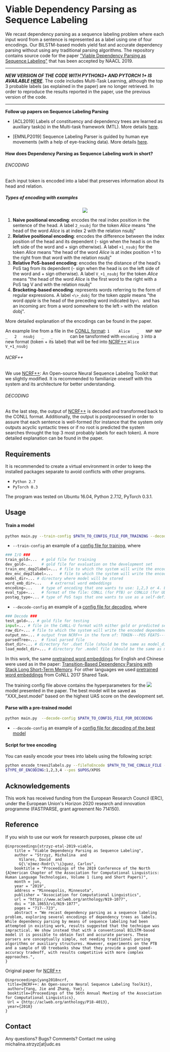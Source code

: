 # Viable Dependency Parsing as Sequence Labeling

We recast dependency parsing as a sequence labeling problem
where each input word from a sentence is represented as a label
using one of four encodings. Our BILSTM-based models yield fast and accurate dependency
parsing without using any traditional parsing algorithms. The repository contains source
code for the paper ["Viable Dependency Parsing as Sequence Labeling"](https://www.aclweb.org/anthology/N19-1077) that has been accepted
by NAACL 2019.

------------------------------------------------------------------------------------------------------------------
***NEW VERSION OF THE CODE WITH PYTHON3+ AND PYTORCH 1+ IS AVAILABLE [HERE](https://github.com/mstrise/dep2label-up)***.
The code includes Multi-Task Learning, although the top 3 probable labels (as explained in the paper) are no longer retrieved. In order to reproduce the results reported in the paper, use the previous version of the code.

-------------------------------------------------------------------------------------------------------------------

**Follow up papers on Sequence Labeling Parsing**

* [ACL2019] Labels of constituency and dependency trees are learned as auxiliary task(s) in the Multi-task framework (MTL). More details [here](https://github.com/mstrise/seq2label-crossrep).

* [EMNLP2019] Sequence Labeling Parser is guided by human eye movements (with a help of eye-tracking data). More details [here](https://github.com/mstrise/dep2label-eye-tracking-data).

#### How does Dependency Parsing as Sequence Labeling work in short?

###### ENCODING

Each input token is encoded into a label that preserves information about its head and relation.

##### Types of encoding with examples

<p align="center">
  <img src="https://github.com/mstrise/seq2label/blob/master/figs/encodings.png">
</p>


1. __Naive positional encoding__: encodes the real index position in the sentence of the head. A label
 ```2_nsubj``` for the token _Alice_
means "the head of the word _Alice_ is at index 2 with the relation nsubj"
2. __Relative positional encoding__: encodes the difference between the index position of the head
and its dependent (- sign when the head is on the left side of the word and + sign otherwise).
A label  ```+1_nsubj``` for the token _Alice_
means "the head of the word _Alice_ is at index position +1 to the right from that word with the relation nsubj"
3. __Relative PoS-based encoding__: encodes the the distance of the head's PoS tag from its dependent
(- sign when the head is on the left side of the word and + sign otherwise).
A label ```V_+1_nsubj``` for the token _Alice_
means "the head of the word _Alice_ is the first word to the right with a PoS tag V and with the relation nsubj"
4. __Bracketing-based encoding__: represents words referring to the form of regular expressions.
A label ```<\>_dobj``` for the token _apple_
means "the word _apple_ is the head of the preceding word indicated by```<\ ``` and has an incoming arc from a word
somewhere to the left ```>``` with the relation dobj".

More detailed explanation of the encodings can be found in the paper.

An example line from a file in the
[CONLL format](https://universaldependencies.org/format.html): ```1    Alice   _   NNP NNP _   2   nsubj   _   _       ```
can be tansformed with ```encoding 3``` into a new format (token + its label) that will be fed into [NCRF++](https://github.com/jiesutd/NCRFpp):```Alice    V_+1_nsubj    ```


###### NCRF++

We use [NCRF++](https://github.com/jiesutd/NCRFpp): An Open-source Neural Sequence Labeling Toolkit that
 we slightly
modified. It is recommended to familiarize oneself with this system and its architecture for better understanding.


###### DECODING

As the last step, the output of [NCRF++](https://github.com/jiesutd/NCRFpp) is decoded and transformed back to the
CONLL
format. Additionally, the output is postprocessed in order to assure that each sentence is well-formed (for instance
that the
system only outputs acyclic syntactic trees or if no root is predicted the system searches throught the
top 3 most probably labels for each token). A more detailed explanation can be found in the paper.


## Requirements

It is recommended to create a virtual environment in order to keep the installed packages separate to avoid conflicts
 with
other programs.

* ```Python 2.7```
* ```PyTorch 0.3```

The program was tested on Ubuntu 16.04, Python 2.7.12, PyTorch 0.3.1.

## Usage

#### Train a model

```bash
python main.py --train-config $PATH_TO_CONFIG_FILE_FOR_TRAINING --decode-config $PATH_TO_CONFIG_FILE_FOR_DECODING
```
* ```--train-config``` an example of a [config file for training](https://github.com/mstrise/seq2label/blob/master/config/train.config), where


```Python
### I/O ###
train_gold=...  # gold file for training
dev_gold=...    # gold file for evaluation on the development set
train_enc_dep2label=... # file to which the system will write the encoded dependency tree with its labels for training set
dev_enc_dep2label=...   # file to which the system will write the encoded dependency tree with its labels for dev set
model_dir=... # directory where model will be stored
word_emb_dir=...    # extrernal word embeddings
encoding=...    # type of encoding that one wants to use: 1,2,3 or 4. Encoding 3 is set as default for the best performance
eval_type=...   # format of the file: CONLL (for PTB) or CONLLU (for UD). Different scripts are used to evaluate them. The first one excludes the punctuation.
postag_type=... # type of PoS tags that one wants to use as a self-defined feature: UPoS: Universal part-of-speech tag or XPOS: Language-specific part-of-speach tag
```

* ```--decode-config``` an example of a [config file for decoding](https://github.com/mstrise/seq2label/blob/master/config/decode.config), where

```Python
### Decode ###
test_gold=... # gold file for testing
input=... # file in the CoNLL-U format with either gold or predicted segmentation and PoS tags
raw_dir=... # file to which the system will write the encoded dependency tree with its labels for testing
output_nn=... # output from NCRF++ in the form of: TOKEN---POS FEATS---TOP 3 MOST PROBABLE LABELS FOR A GIVEN TOKEN
parsedTree=...  # final parsed file
dset_dir=... # directory for .dset file (should be the same as model_dir defined in train.config)
load_model_dir=... # directory for .model file (should be the same as model_dir defind in train.config)
```




In this work, the same [pretrained word embeddings](https://github.com/clab/lstm-parser/) for English and
Chinese were used as in the paper:
[Transition-Based Dependency Parsing with Stack Long Short-Term Memory](https://arxiv.org/abs/1505.08075). For other
languages we used [pretrained word embeddings](https://lindat.mff.cuni.cz/repository/xmlui/handle/11234/1-1989)
 from CoNLL 2017 Shared Task.

 The training config file above contains the hyperparameters for the
 ![](https://latex.codecogs.com/gif.latex?$P^{\mathrm{C}}_{\mathrm{2,800}}$) model presented in the paper. The best
 model will be saved as "XXX_best.model" based on the highest UAS score on the development set.

#### Parse with a pre-trained model

```bash
python main.py  --decode-config $PATH_TO_CONFIG_FILE_FOR_DECODING
```
* ```--decode-config``` an example of a [config file for decoding of the best model](https://github.com/mstrise/seq2label/blob/master/config/decode_best_model.config)


#### Script for tree encoding

You can easily encode your trees into labels using the following script:

```bash
python encode_trees2labels.py --fileToEncode $PATH_TO_THE_CONLLU_FILE --output $PATH_TO_THE_OUTPUT_FILE --encoding
$TYPE_OF_ENCODING:1,2,3,4 --pos $UPOS/XPOS
```

## Acknowledgements

This work has received funding from the European Research Council (ERC), under the European Union's Horizon 2020 research and innovation programme (FASTPARSE, grant agreement No 714150).

## Reference

If you wish to use our work for research purposes, please cite us!
```
@inproceedings{strzyz-etal-2019-viable,
    title = "Viable Dependency Parsing as Sequence Labeling",
    author = "Strzyz, Michalina  and
      Vilares, David  and
      G{\'o}mez-Rodr{\'\i}guez, Carlos",
    booktitle = "Proceedings of the 2019 Conference of the North {A}merican Chapter of the Association for Computational Linguistics: Human Language Technologies, Volume 1 (Long and Short Papers)",
    month = jun,
    year = "2019",
    address = "Minneapolis, Minnesota",
    publisher = "Association for Computational Linguistics",
    url = "https://www.aclweb.org/anthology/N19-1077",
    doi = "10.18653/v1/N19-1077",
    pages = "717--723",
    abstract = "We recast dependency parsing as a sequence labeling problem, exploring several encodings of dependency trees as labels. While dependency parsing by means of sequence labeling had been attempted in existing work, results suggested that the technique was impractical. We show instead that with a conventional BILSTM-based model it is possible to obtain fast and accurate parsers. These parsers are conceptually simple, not needing traditional parsing algorithms or auxiliary structures. However, experiments on the PTB and a sample of UD treebanks show that they provide a good speed-accuracy tradeoff, with results competitive with more complex approaches.",
}
```

Original paper for [NCRF++](https://github.com/jiesutd/NCRFpp)

```
@inproceedings{yang2018ncrf,
 title={NCRF++: An Open-source Neural Sequence Labeling Toolkit},
 author={Yang, Jie and Zhang, Yue},
 booktitle={Proceedings of the 56th Annual Meeting of the Association for Computational Linguistics},
 Url = {http://aclweb.org/anthology/P18-4013},
 year={2018}
}
```

## Contact

Any questions? Bugs? Comments? Contact me using michalina.strzyz[at]udc.es
